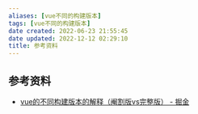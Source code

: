 ```yaml
---
aliases: [vue不同的构建版本]
tags: [vue不同的构建版本]
date created: 2022-06-23 21:55:45
date updated: 2022-12-12 02:29:10
title: 参考资料
---
```


## 参考资料

- [vue的不同构建版本的解释（阉割版vs完整版） - 掘金](https://juejin.cn/post/7043991342166310942)
